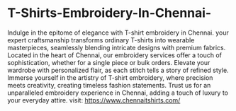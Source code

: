 # T-Shirts-Embroidery-In-Chennai-
Indulge in the epitome of elegance with T-shirt embroidery in Chennai. your expert craftsmanship transforms ordinary T-shirts into wearable masterpieces, seamlessly blending intricate designs with premium fabrics. Located in the heart of Chennai, our embroidery services offer a touch of sophistication, whether for a single piece or bulk orders. Elevate your wardrobe with personalized flair, as each stitch tells a story of refined style. Immerse yourself in the artistry of T-shirt embroidery, where precision meets creativity, creating timeless fashion statements. Trust us for an unparalleled embroidery experience in Chennai, adding a touch of luxury to your everyday attire.
visit: https://www.chennaitshirts.com/
